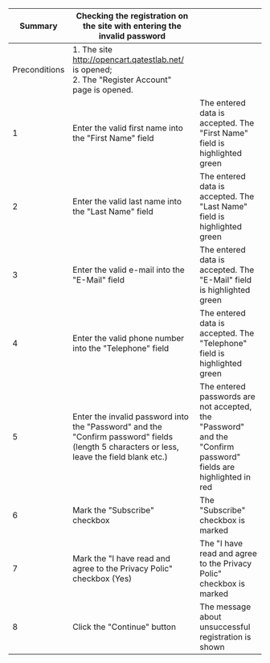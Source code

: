 |Summary|Checking the registration on the site with entering the invalid password||
|---|---|---|
|Preconditions|1. The site http://opencart.qatestlab.net/ is opened;<br/>2. The "Register Account" page is opened.|
|1|Enter the valid first name into the "First Name" field|The entered data is accepted. The "First Name" field is highlighted green|
|2|Enter the valid last name into the "Last Name" field|The entered data is accepted. The "Last Name" field is highlighted green|
|3|Enter the valid e-mail into the "E-Mail" field|The entered data is accepted. The "E-Mail" field is highlighted green|
|4|Enter the valid phone number into the "Telephone" field|The entered data is accepted. The "Telephone" field is highlighted green|
|5|Enter the invalid password into the "Password" and the "Confirm password" fields (length 5 characters or less, leave the field blank etc.)|The entered passwords are not accepted, the "Password" and the "Confirm password" fields are highlighted in red|
|6|Mark the "Subscribe" checkbox|The "Subscribe" checkbox is marked|
|7|Mark the "I have read and agree to the Privacy Polic" checkbox (Yes)|The "I have read and agree to the Privacy Polic" checkbox is marked|
|8|Click the "Continue" button|The message about unsuccessful registration is shown|
